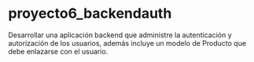 # proyecto6_backendauth
Desarrollar una aplicación backend que administre la autenticación y autorización de los usuarios, además incluye un modelo de Producto que debe enlazarse con el usuario.
